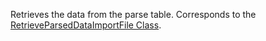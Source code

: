 Retrieves the data from the parse table.
Corresponds to the [RetrieveParsedDataImportFile Class](https://msdn.microsoft.com/library/microsoft.crm.sdk.messages.retrieveparseddataimportfilerequest.aspx).

